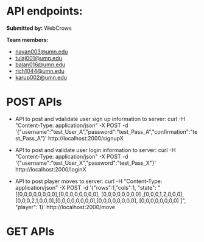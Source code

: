 # API endpoints: #
__Submitted by:__ WebCrows

__Team members:__

- nayan003@umn.edu
- tulaj001@umn.edu
- balan016@umn.edu
- rich1044@umn.edu
- karup002@umn.edu

# POST APIs #

- API to post and vdalidate user sign up information to server: curl -H "Content-Type: application/json" -X POST -d '{"username":"test_User_A","password":"test_Pass_A","confirmation":"test_Pass_A"}' http://localhost:2000/signupX

- API to post and validate user login information to server: curl -H "Content-Type: application/json" -X POST -d '{"username":"test_User_X","password":"test_Pass_X"}' http://localhost:2000/loginX

- API to post player moves to server: curl -H "Content-Type: application/json" -X POST -d '{"rows":1,"cols":1, "state": "[[0,0,0,0,0,0,0,0],[0,0,0,0,0,0,0,0], [0,0,0,0,0,0,0,0] ,[0,0,0,1,2,0,0,0], [0,0,0,2,1,0,0,0],[0,0,0,0,0,0,0,0],[0,0,0,0,0,0,0,0], [0,0,0,0,0,0,0,0] ]", "player": 1}' http://localhost:2000/move

# GET APIs #
